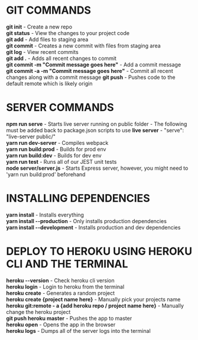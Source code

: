 # GIT COMMANDS
**git init** - Create a new repo  
**git status** - View the changes to your project code  
**git add** - Add files to staging area  
**git commit** - Creates a new commit with files from staging area  
**git log** - View recent commits  
**git add .** - Adds all recent changes to commit  
**git commit -m "Commit message goes here"** - Add a commit message  
**git commit -a -m "Commit message goes here"** - Commit all recent changes along with a commit message
**git push** - Pushes code to the default remote which is likely origin  

# SERVER COMMANDS
**npm run serve** - Starts live server running on public folder - The following must be added back to package.json scripts to use **live server** - "serve": "live-server public/"  
**yarn run dev-server** - Compiles webpack  
**yarn run build:prod** - Builds for prod env  
**yarn run build:dev** - Builds for dev env  
**yarn run test** - Runs all of our JEST unit tests  
**node server/server.js** - Starts Express server, however, you might need to 'yarn run build:prod' beforehand  

# INSTALLING DEPENDENCIES
**yarn install** - Installs everything  
**yarn install --production** - Only installs production dependencies  
**yarn install --development** - Installs production and dev dependencies  

# DEPLOY TO HEROKU USING HEROKU CLI AND THE TERMINAL
**heroku --version** - Check heroku cli version  
**heroku login** - Login to heroku from the terminal  
**heroku create** - Generates a random project  
**heroku create {project name here}** - Manually pick your projects name  
**heroku git:remote - a {add heroku repo / project name here}** - Manually change the heroku project  
**git push heroku master** - Pushes the app to master  
**heroku open** - Opens the app in the browser  
**heroku logs** - Dumps all of the server logs into the terminal  